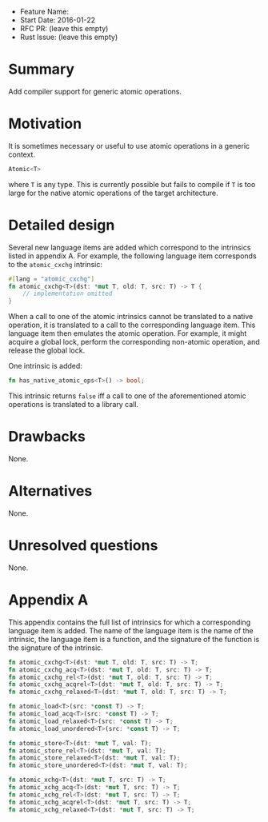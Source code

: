- Feature Name:
- Start Date: 2016-01-22
- RFC PR: (leave this empty)
- Rust Issue: (leave this empty)

# Summary
[summary]: #summary

Add compiler support for generic atomic operations.

# Motivation
[motivation]: #motivation

It is sometimes necessary or useful to use atomic operations in a generic
context.

```rust
Atomic<T>
```

where `T` is any type. This is currently possible but fails to compile if `T` is
too large for the native atomic operations of the target architecture.

# Detailed design
[design]: #detailed-design

Several new language items are added which correspond to the intrinsics listed
in appendix A. For example, the following language item corresponds to the
`atomic_cxchg` intrinsic:

```rust
#[lang = "atomic_cxchg"]
fn atomic_cxchg<T>(dst: *mut T, old: T, src: T) -> T {
    // implementation omitted
}
```

When a call to one of the atomic intrinsics cannot be translated to a native
operation, it is translated to a call to the corresponding language item. This
language item then emulates the atomic operation. For example, it might acquire
a global lock, perform the corresponding non-atomic operation, and release the
global lock.

One intrinsic is added:

```rust
fn has_native_atomic_ops<T>() -> bool;
```

This intrinsic returns `false` iff a call to one of the aforementioned atomic
operations is translated to a library call.

# Drawbacks
[drawbacks]: #drawbacks

None.

# Alternatives
[alternatives]: #alternatives

None.

# Unresolved questions
[unresolved]: #unresolved-questions

None.

# Appendix A

This appendix contains the full list of intrinsics for which a corresponding
language item is added. The name of the language item is the name of the
intrinsic, the language item is a function, and the signature of the function is
the signature of the intrinsic.

```rust
fn atomic_cxchg<T>(dst: *mut T, old: T, src: T) -> T;
fn atomic_cxchg_acq<T>(dst: *mut T, old: T, src: T) -> T;
fn atomic_cxchg_rel<T>(dst: *mut T, old: T, src: T) -> T;
fn atomic_cxchg_acqrel<T>(dst: *mut T, old: T, src: T) -> T;
fn atomic_cxchg_relaxed<T>(dst: *mut T, old: T, src: T) -> T;

fn atomic_load<T>(src: *const T) -> T;
fn atomic_load_acq<T>(src: *const T) -> T;
fn atomic_load_relaxed<T>(src: *const T) -> T;
fn atomic_load_unordered<T>(src: *const T) -> T;

fn atomic_store<T>(dst: *mut T, val: T);
fn atomic_store_rel<T>(dst: *mut T, val: T);
fn atomic_store_relaxed<T>(dst: *mut T, val: T);
fn atomic_store_unordered<T>(dst: *mut T, val: T);

fn atomic_xchg<T>(dst: *mut T, src: T) -> T;
fn atomic_xchg_acq<T>(dst: *mut T, src: T) -> T;
fn atomic_xchg_rel<T>(dst: *mut T, src: T) -> T;
fn atomic_xchg_acqrel<T>(dst: *mut T, src: T) -> T;
fn atomic_xchg_relaxed<T>(dst: *mut T, src: T) -> T;
```
